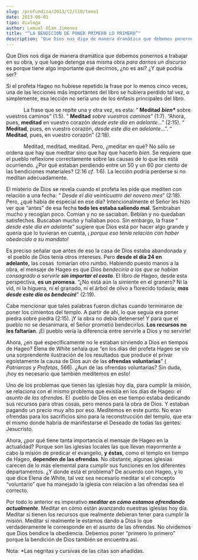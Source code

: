 ```yaml
---
slug: /profundiza/2013/t2/l10/tema1
date: 2013-06-01
tipo: dialoga
author: Lemuel Olan Jimenez
title: "“LA BENDICION DE PONER PRIMERO LO PRIMERO”"
description: "Que Dios nos diga de manera dramática que debemos ponernos a trabajar en su  obra, y que luego detenga esa misma obra para darnos un discurso es porque  tiene algo importante qué decirnos, ¿no es así? ¿Y qué podría ser? Si el  profeta Hageo no hubiese repetido la frase por lo ..."
---
```


Que Dios nos diga de manera dramática que debemos ponernos a trabajar en su obra, y que luego detenga esa misma obra _para darnos un discurso_ es porque tiene algo importante qué decirnos, ¿no es así? ¿Y qué podría ser?

Si el profeta Hageo no hubiese repetido la frase por lo menos cinco veces, una de las lecciones más importantes del libro se hubiera perdido tal vez, o simplemente, esa lección no sería uno de los énfasis principales del libro.

            La frase que se repite una y otra vez, es esta: “ **Meditad** **_bien\*_** sobre vuestros caminos” (1:5). “ **Meditad** _sobre vuestros caminos_” (1:7). “Ahora, pues, **meditad** en vuestro corazón _desde este día en adelante_...” (2:15). “ **Meditad**, pues, en vuestro corazón, _desde este día en adelante_...”. “ **Meditad**, pues, en vuestro corazón” (2:18).

            Meditad, meditad, meditad. Pero, ¿meditar en qué? No sólo se ordena que hay que meditar sino que hay que hacerlo _bien_. Se requiere que el pueblo reflexione correctamente sobre las causas de lo que les está ocurriendo. ¿Por qué estaban perdiendo entre un 50 y un 60 por ciento de las bendiciones materiales? (2:16 _cf_. 1:6). La lección podría perderse si no meditan adecuadamente.

El misterio de Dios se revela cuando el profeta les pide que mediten con relación a una fecha: “ _Desde el día veinticuatro del noveno mes_” (2:18). Pero, ¿qué había de especial en ese día? Intencionalmente el Señor les hizo ver que “antes” de esa fecha **todo les estaba saliendo mal**. Sembraban mucho y recogían poco. Comían y no se saciaban. Bebían y no quedaban satisfechos. Buscaban mucho y hallaban poco. Sin embargo, la frase “ _desde este día en adelante_” sugiere que Dios está por hacer algo grande y quería que lo tuvieran en cuenta, ¡ _porque eso tenía relación con haber obedecido a su mandato!_

Es preciso señalar que antes de eso la casa de Dios estaba abandonada y  el pueblo de Dios tenía otros intereses. Pero **desde el día 24 en adelante,** las cosas  tomarían otro rumbo. Habiendo puesto manos a la obra, el mensaje de Hageo es que _Dios bendeciría a los que se habían consagrado a servirle **sin importar el costo**_. El libro de Hageo, desde esta perspectiva, **es un promesa**. “¿No está aún la simiente en el granero? Ni la vid, ni la higuera, ni el granado, ni el árbol de olivo a florecido todavía; **_mas desde este día os bendeciré_**” (2:19).

Cabe mencionar que tales palabras fueron dichas cuando terminaron de poner los cimientos del templo. A partir de ahí, lo que seguía era poner piedra sobre piedra (2:15). ¡Y la obra no debía detenerse! Y para que el pueblo no se desanimara, el Señor prometió bendecirlos. **Los recursos no les faltarían**. ¡El pueblo vería la diferencia entre servirle a Dios y no servirle!

Ahora, ¿en qué específicamente no le estaban sirviendo a Dios en tiempos de Hageo? Elena de White señala que “en los días del profeta Hageo se vio una sorprendente ilustración de los resultados que produce el privar egoístamente la causa de Dios aun de las **ofrendas voluntarias**” ( _Patriarcas y Profetas_, 566). ¿Aun de las ofrendas voluntarias? Sin duda, ¡hoy es necesario que también meditemos en esto!

Uno de los problemas que tienen las iglesias hoy día, para cumplir la misión, se relaciona con el mismo problema que existía en los días de Hageo: _el asunto de las ofrendas_. El  pueblo de Dios en ese tiempo estaba dedicando sus recursos para otras cosas, pero menos para la obra de Dios. Y estaban pagando un precio muy alto por eso. Meditemos en este punto. No eran ofrendas para los sacrificios sino para la reconstrucción del templo, que era el mismo donde habría de manifestarse el Deseado de todas las gentes: Jesucristo.

Ahora, ¿por qué tiene tanta importancia el mensaje de Hageo en la actualidad? Porque son las iglesias locales las que llevan mayormente a cabo la misión de predicar el evangelio, **y éstas,** como el templo en tiempo de Hageo, **dependen de las ofrendas**. No obstante, algunas iglesias carecen de lo más elemental para cumplir sus funciones en los diferentes departamentos. ¿Y donde está el problema? De acuerdo con Hageo, y lo que dice Elena de White, tal vez sea necesario meditar si el concepto “voluntario” que ha manejado la iglesia con relación a las ofrendas sea el correcto.

Por todo lo anterior es imperativo **_meditar en cómo estamos ofrendando actualmente_**. Meditar en cómo están avanzando nuestras iglesias hoy día. Meditar si tienen los recursos que realmente debieran tener para cumplir la misión. Meditar si realmente le estamos dando a Dios lo que verdaderamente le corresponde en el asunto de las ofrendas. No olvidemos que Dios bendice la obediencia. Debemos poner “primero lo primero” porque la bendición de Dios también se encuentra así.

Nota: \*Las negritas y cursivas de las citas son añadidas.
